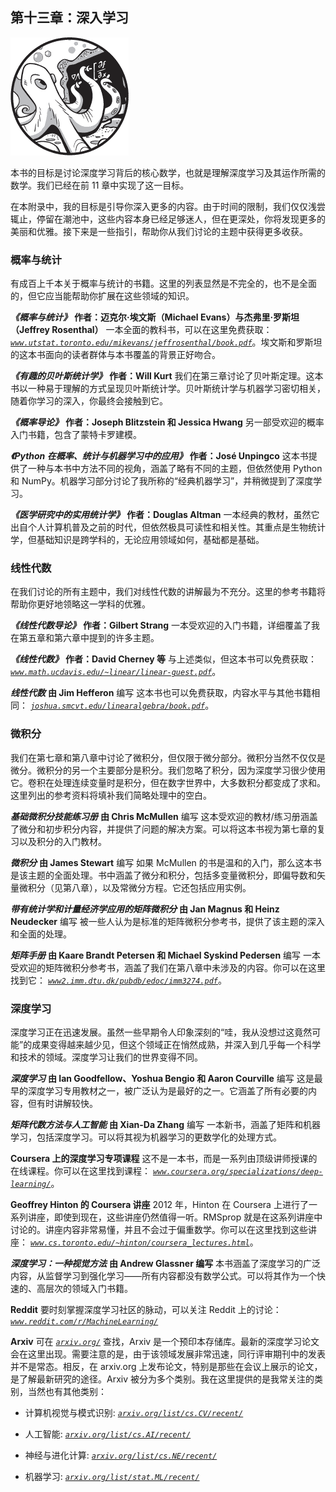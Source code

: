 ## 第十三章：**深入学习**

![image](img/common.jpg)

本书的目标是讨论深度学习背后的核心数学，也就是理解深度学习及其运作所需的数学。我们已经在前 11 章中实现了这一目标。

在本附录中，我的目标是引导你深入更多的内容。由于时间的限制，我们仅仅浅尝辄止，停留在潮池中，这些内容本身已经足够迷人，但在更深处，你将发现更多的美丽和优雅。接下来是一些指引，帮助你从我们讨论的主题中获得更多收获。

### 概率与统计

有成百上千本关于概率与统计的书籍。这里的列表显然是不完全的，也不是全面的，但它应当能帮助你扩展在这些领域的知识。

***《概率与统计》*** **作者：迈克尔·埃文斯（Michael Evans）与杰弗里·罗斯坦（Jeffrey Rosenthal）** 一本全面的教科书，可以在这里免费获取： *[`www.utstat.toronto.edu/mikevans/jeffrosenthal/book.pdf`](http://www.utstat.toronto.edu/mikevans/jeffrosenthal/book.pdf)*。埃文斯和罗斯坦的这本书面向的读者群体与本书覆盖的背景正好吻合。

***《有趣的贝叶斯统计学》*** **作者：Will Kurt** 我们在第三章讨论了贝叶斯定理。这本书以一种易于理解的方式呈现贝叶斯统计学。贝叶斯统计学与机器学习密切相关，随着你学习的深入，你最终会接触到它。

***《概率导论》*** **作者：Joseph Blitzstein 和 Jessica Hwang** 另一部受欢迎的概率入门书籍，包含了蒙特卡罗建模。

***《Python 在概率、统计与机器学习中的应用》*** **作者：José Unpingco** 这本书提供了一种与本书中方法不同的视角，涵盖了略有不同的主题，但依然使用 Python 和 NumPy。机器学习部分讨论了我所称的“经典机器学习”，并稍微提到了深度学习。

***《医学研究中的实用统计学》*** **作者：Douglas Altman** 一本经典的教材，虽然它出自个人计算机普及之前的时代，但依然极具可读性和相关性。其重点是生物统计学，但基础知识是跨学科的，无论应用领域如何，基础都是基础。

### 线性代数

在我们讨论的所有主题中，我们对线性代数的讲解最为不充分。这里的参考书籍将帮助你更好地领略这一学科的优雅。

***《线性代数导论》*** **作者：Gilbert Strang** 一本受欢迎的入门书籍，详细覆盖了我在第五章和第六章中提到的许多主题。

***《线性代数》*** **作者：David Cherney 等** 与上述类似，但这本书可以免费获取： *[`www.math.ucdavis.edu/~linear/linear-guest.pdf`](https://www.math.ucdavis.edu/~linear/linear-guest.pdf)*。

***线性代数*** **由 Jim Hefferon** 编写 这本书也可以免费获取，内容水平与其他书籍相同： *[`joshua.smcvt.edu/linearalgebra/book.pdf`](http://joshua.smcvt.edu/linearalgebra/book.pdf)*。

### 微积分

我们在第七章和第八章中讨论了微积分，但仅限于微分部分。微积分当然不仅仅是微分。微积分的另一个主要部分是积分。我们忽略了积分，因为深度学习很少使用它。卷积在处理连续变量时是积分，但在数字世界中，大多数积分都变成了求和。这里列出的参考资料将填补我们简略处理中的空白。

***基础微积分技能练习册*** **由 Chris McMullen** 编写 这本受欢迎的教材/练习册涵盖了微分和初步积分内容，并提供了问题的解决方案。可以将这本书视为第七章的复习以及积分的入门教材。

***微积分*** **由 James Stewart** 编写 如果 McMullen 的书是温和的入门，那么这本书是该主题的全面处理。书中涵盖了微分和积分，包括多变量微积分，即偏导数和矢量微积分（见第八章），以及常微分方程。它还包括应用实例。

***带有统计学和计量经济学应用的矩阵微积分*** **由 Jan Magnus 和 Heinz Neudecker** 编写 被一些人认为是标准的矩阵微积分参考书，提供了该主题的深入和全面的处理。

***矩阵手册*** **由 Kaare Brandt Petersen 和 Michael Syskind Pedersen** 编写 一本受欢迎的矩阵微积分参考书，涵盖了我们在第八章中未涉及的内容。你可以在这里找到它： *[`www2.imm.dtu.dk/pubdb/edoc/imm3274.pdf`](http://www2.imm.dtu.dk/pubdb/edoc/imm3274.pdf)*。

### 深度学习

深度学习正在迅速发展。虽然一些早期令人印象深刻的“哇，我从没想过这竟然可能”的成果变得越来越少见，但这个领域正在悄然成熟，并深入到几乎每一个科学和技术的领域。深度学习让我们的世界变得不同。

***深度学习*** **由 Ian Goodfellow、Yoshua Bengio 和 Aaron Courville** 编写 这是最早的深度学习专用教材之一，被广泛认为是最好的之一。它涵盖了所有必要的内容，但有时讲解较快。

***矩阵代数方法与人工智能*** **由 Xian-Da Zhang** 编写 一本新书，涵盖了矩阵和机器学习，包括深度学习。可以将其视为机器学习的更数学化的处理方式。

**Coursera 上的深度学习专项课程** 这不是一本书，而是一系列由顶级讲师授课的在线课程。你可以在这里找到课程： *[`www.coursera.org/specializations/deep-learning/`](https://www.coursera.org/specializations/deep-learning/)*。

**Geoffrey Hinton 的 Coursera 讲座** 2012 年，Hinton 在 Coursera 上进行了一系列讲座，即使到现在，这些讲座仍然值得一听。RMSprop 就是在这系列讲座中讨论的。讲座内容非常易懂，并且不会过于偏重数学。你可以在这里找到这些讲座： *[`www.cs.toronto.edu/~hinton/coursera_lectures.html`](https://www.cs.toronto.edu/~hinton/coursera_lectures.html)*。

***深度学习：一种视觉方法*** **由 Andrew Glassner 编写** 本书涵盖了深度学习的广泛内容，从监督学习到强化学习——所有内容都没有数学公式。可以将其作为一个快速的、高层次的领域入门书籍。

**Reddit** 要时刻掌握深度学习社区的脉动，可以关注 Reddit 上的讨论： *[`www.reddit.com/r/MachineLearning/`](https://www.reddit.com/r/MachineLearning/)*

**Arxiv** 可在 *[`arxiv.org/`](https://arxiv.org/)* 查找，Arxiv 是一个预印本存储库。最新的深度学习论文会在这里出现。需要注意的是，由于该领域发展非常迅速，同行评审期刊中的发表并不是常态。相反，在 arxiv.org 上发布论文，特别是那些在会议上展示的论文，是了解最新研究的途径。Arxiv 被分为多个类别。我在这里提供的是我常关注的类别，当然也有其他类别：

+   计算机视觉与模式识别: *[`arxiv.org/list/cs.CV/recent/`](https://arxiv.org/list/cs.CV/recent/)*

+   人工智能: *[`arxiv.org/list/cs.AI/recent/`](https://arxiv.org/list/cs.AI/recent/)*

+   神经与进化计算: *[`arxiv.org/list/cs.NE/recent/`](https://arxiv.org/list/cs.NE/recent/)*

+   机器学习: *[`arxiv.org/list/stat.ML/recent/`](https://arxiv.org/list/stat.ML/recent/)*
